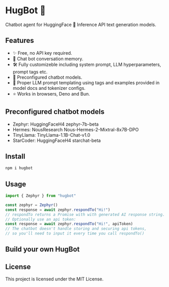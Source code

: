# HugBot 🤖

Chatbot agent for HuggingFace 🤗 Inference API text generation models.

## Features

- ✨ Free, no API key required.
- 💬 Chat bot conversation memory.
- 🛠️ Fully customizeble including system prompt, LLM hyperparameters, prompt tags etc.
- 🤖 Preconfigured chatbot models.
- 🧩 Proper LLM prompt templating using tags and examples provided in model docs and tokenizer configs.
- ⭐️ Works in browsers, Deno and Bun.

## Preconfigured chatbot models

- Zephyr: HuggingFaceH4 zephyr-7b-beta
- Hermes: NousResearch Nous-Hermes-2-Mixtral-8x7B-DPO
- TinyLlama: TinyLlama-1.1B-Chat-v1.0
- StarCoder: HuggingFaceH4 starchat-beta

## Install

```sh
npm i hugbot
```

## Usage

```typescript
import { Zephyr } from "hugbot"

const zephyr = Zephyr()
const response = await zephyr.respondTo("Hi!")
// respondTo returns a Promise with with generated AI response string.
// Optionally use an api token:
const response = await zephyr.respondTo("Hi!", apiToken)
// The chatbot doesn't handle storing and securing api tokens, 
// so you'll need to input it every time you call respondTo()
```

## Build your own HugBot

## License

This project is licensed under the MIT License.
